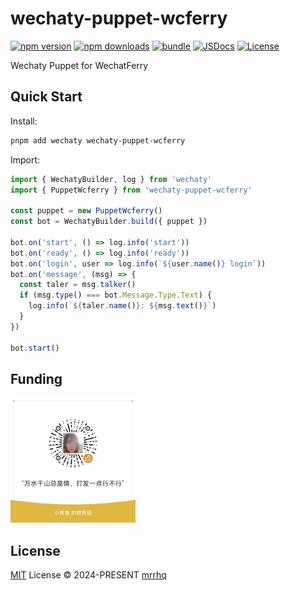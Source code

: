 # wechaty-puppet-wcferry

[![npm version][npm-version-src]][npm-version-href]
[![npm downloads][npm-downloads-src]][npm-downloads-href]
[![bundle][bundle-src]][bundle-href]
[![JSDocs][jsdocs-src]][jsdocs-href]
[![License][license-src]][license-href]

Wechaty Puppet for WechatFerry

## Quick Start

Install:

```bash
pnpm add wechaty wechaty-puppet-wcferry
```

Import:

```js
import { WechatyBuilder, log } from 'wechaty'
import { PuppetWcferry } from 'wechaty-puppet-wcferry'

const puppet = new PuppetWcferry()
const bot = WechatyBuilder.build({ puppet })

bot.on('start', () => log.info('start'))
bot.on('ready', () => log.info('ready'))
bot.on('login', user => log.info(`${user.name()} login`))
bot.on('message', (msg) => {
  const taler = msg.talker()
  if (msg.type() === bot.Message.Type.Text) {
    log.info(`${taler.name()}: ${msg.text()}`)
  }
})

bot.start()
```

## Funding

<img src="./FUNDING.jpg" width="200" />

## License

[MIT](./LICENSE) License © 2024-PRESENT [mrrhq](https://github.com/mrrhqmao)

<!-- Badges -->

[npm-version-src]: https://img.shields.io/npm/v/wechaty-puppet-wcferry?style=flat&colorA=080f12&colorB=1fa669
[npm-version-href]: https://npmjs.com/package/wechaty-puppet-wcferry
[npm-downloads-src]: https://img.shields.io/npm/dm/wechaty-puppet-wcferry?style=flat&colorA=080f12&colorB=1fa669
[npm-downloads-href]: https://npmjs.com/package/wechaty-puppet-wcferry
[bundle-src]: https://img.shields.io/bundlephobia/minzip/wechaty-puppet-wcferry?style=flat&colorA=080f12&colorB=1fa669&label=minzip
[bundle-href]: https://bundlephobia.com/result?p=wechaty-puppet-wcferry
[license-src]: https://img.shields.io/github/license/mrrhq/wechaty-puppet-wcferry.svg?style=flat&colorA=080f12&colorB=1fa669
[license-href]: https://github.com/mrrhq/wechaty-puppet-wcferry/blob/main/LICENSE
[jsdocs-src]: https://img.shields.io/badge/jsdocs-reference-080f12?style=flat&colorA=080f12&colorB=1fa669
[jsdocs-href]: https://www.jsdocs.io/package/wechaty-puppet-wcferry
